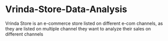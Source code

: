 # Vrinda-Store-Data-Analysis
Vrinda Store is an e-commerce store listed on different e-com channels, as they are listed on multiple channel they want to analyze their sales on different channels
